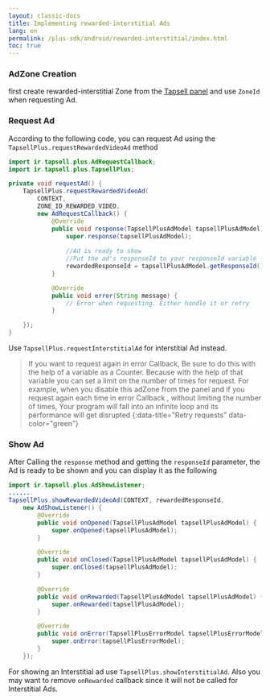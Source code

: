 ```yaml
---
layout: classic-docs
title: Implementing rewarded-interstitial Ads
lang: en
permalink: /plus-sdk/android/rewarded-interstitial/index.html
toc: true
---
```

### AdZone Creation
first create rewarded-interstitial Zone from the [Tapsell panel](https://dashboard.tapsell.ir/) and use `ZoneId` when requesting Ad.

### Request Ad
According to the following code, you can request Ad using the `TapsellPlus.requestRewardedVideoAd` method
```java
import ir.tapsell.plus.AdRequestCallback;
import ir.tapsell.plus.TapsellPlus;

private void requestAd() {
    TapsellPlus.requestRewardedVideoAd(
        CONTEXT,
        ZONE_ID_REWARDED_VIDEO,
        new AdRequestCallback() {
            @Override
            public void response(TapsellPlusAdModel tapsellPlusAdModel) {
                super.response(tapsellPlusAdModel);
                
                //Ad is ready to show
                //Put the ad's responseId to your responseId variable
                rewardedResponseId = tapsellPlusAdModel.getResponseId();
            }

            @Override
            public void error(String message) {
                // Error when requesting. Either handle it or retry
            }

    });
}
```

Use `TapsellPlus.requestInterstitialAd` for interstitial Ad instead.

> If you want to request again in error Callback, Be sure to do this with the help of a variable as a Counter.
> Because with the help of that variable you can set a limit on the number of times for request.
> For example, when you disable this adZone from the panel and if you request again each time in error Callback , without limiting the number of times, 
> Your program will fall into an infinite loop and its performance will get disrupted
{:data-title="Retry requests" data-color="green"}

### Show Ad
After Calling the `response` method and getting the `responseId` parameter, the Ad is ready to be shown and you can display it as the following

```java
import ir.tapsell.plus.AdShowListener;
.......
TapsellPlus.showRewardedVideoAd(CONTEXT, rewardedResponseId,
    new AdShowListener() {
        @Override
        public void onOpened(TapsellPlusAdModel tapsellPlusAdModel) {
            super.onOpened(tapsellPlusAdModel);
        }

        @Override
        public void onClosed(TapsellPlusAdModel tapsellPlusAdModel) {
            super.onClosed(tapsellPlusAdModel);
        }

        @Override
        public void onRewarded(TapsellPlusAdModel tapsellPlusAdModel) {
            super.onRewarded(tapsellPlusAdModel);
        }

        @Override
        public void onError(TapsellPlusErrorModel tapsellPlusErrorModel) {
            super.onError(tapsellPlusErrorModel);
        }
    });
```

For showing an Interstitial ad use `TapsellPlus.showInterstitialAd`. Also you may want to remove `onRewarded` callback since it will not be called for Interstitial Ads.
